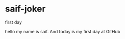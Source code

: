 # saif-joker
first day

hello my name is saif. And today is my first day at GitHub

<?php
$y;
$count=0;
function fun($x)   
{
      
    if($x=="a"||$x=="e"||$x=="i"||$x=="o"||$x=="u")
    {
     return true;
     $count++;
    }                
    
    else
    
    return false;               
}

function fun1($y)
{
    return ($y*$y);
}

$arr2=array("a","c","e","w","y","w","e","p");  

//$arr3=array(12,56,3,4,5,7,8,8,9);



$res_array1=array_filter($arr2,"fun");

var_dump($res_array1);

$arr3=array_map("fun",$arr2);

var_dump($arr3);
?>
